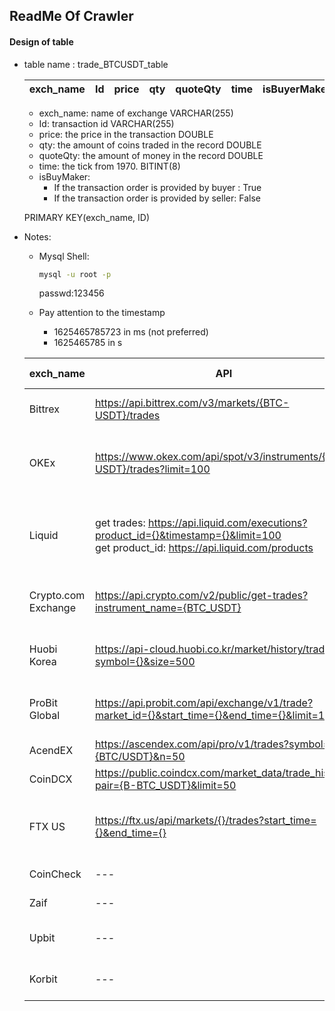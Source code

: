 ## ReadMe Of Crawler

#### Design of table
- table name : trade_BTCUSDT_table

    |exch_name| Id | price | qty |quoteQty| time | isBuyerMaker |
    |----|-------|-----|-----------|-----------|---|---|
    
    - exch_name: name of exchange VARCHAR(255)
    - Id: transaction id VARCHAR(255)
    - price: the price in the transaction DOUBLE
    - qty: the amount of coins traded in the record DOUBLE
    - quoteQty: the amount of money in the record DOUBLE
    - time: the tick from 1970. BITINT(8)
    - isBuyMaker: 
        - If the transaction order is provided by buyer : True
        - If the transaction order is provided by seller: False

    PRIMARY KEY(exch_name, ID)

- Notes:
    - Mysql Shell:
        ```bash
        mysql -u root -p
        ```
        passwd:123456

    - Pay attention to the timestamp
        - 1625465785723 in ms (not preferred)
        - 1625465785 in s



    |exch_name| API | Request Limit | Running interval |Remarks|
    |----|-------|-----|-----------|-----------|
    |Bittrex|https://api.bittrex.com/v3/markets/{BTC-USDT}/trades||60|have no market of BNBUSDT|
    |OKEx|https://www.okex.com/api/spot/v3/instruments/{BTC-USDT}/trades?limit=100|20 times/2 s for get trades api|60|have no market of BNBUSDT|
    |Liquid|get trades: https://api.liquid.com/executions?product_id={}&timestamp={}&limit=100 <br> get product_id: https://api.liquid.com/products|300 requets per 5 minutes|60|only have markets of "BTCUSDT", "ETHUSDT", "DOTUSDT", "UNIUSDT"|
    |Crypto.com Exchange|https://api.crypto.com/v2/public/get-trades?instrument_name={BTC_USDT}|100 requests per second|60|have no market of BNBUSDT|
    |Huobi Korea|https://api-cloud.huobi.co.kr/market/history/trade?symbol={}&size=500|10 requests per second|60|have no market of BNBUSDT|
    |ProBit Global|https://api.probit.com/api/exchange/v1/trade?market_id={}&start_time={}&end_time={}&limit=1000|20 requests per second|60|-|
    |AcendEX|https://ascendex.com/api/pro/v1/trades?symbol={BTC/USDT}&n=50||60||
    |CoinDCX|https://public.coindcx.com/market_data/trade_history?pair={B-BTC_USDT}&limit=50||60||
    |FTX US|https://ftx.us/api/markets/{}/trades?start_time={}&end_time={}|30 requests per second|60|have no market of BNBUSDT, ADAUSDT, DOTUSDT|
    |CoinCheck|---|---|---|Only supports jpy|
    |Zaif|---|---|---|Only supports jpy|
    |Upbit|---|---|---|Only supports krw|
    |Korbit|---|---|---|not sure if it has api for trades|